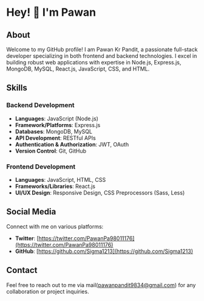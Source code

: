 # Hey! 👋 I'm Pawan

## About
Welcome to my GitHub profile! I am Pawan Kr Pandit, a passionate full-stack developer specializing in both frontend and backend technologies. I excel in building robust web applications with expertise in Node.js, Express.js, MongoDB, MySQL, React.js, JavaScript, CSS, and HTML.

## Skills
### Backend Development
- **Languages**: JavaScript (Node.js)
- **Framework/Platforms**: Express.js
- **Databases**: MongoDB, MySQL
- **API Development**: RESTful APIs
- **Authentication & Authorization**: JWT, OAuth
- **Version Control**: Git, GitHub

### Frontend Development
- **Languages**: JavaScript, HTML, CSS
- **Frameworks/Libraries**: React.js
- **UI/UX Design**: Responsive Design, CSS Preprocessors (Sass, Less)

## Social Media
Connect with me on various platforms:

- **Twitter**: [https://twitter.com/PawanPa98011176](https://twitter.com/PawanPa98011176)
- **GitHub**: [https://github.com/Sigma1213](https://github.com/Sigma1213)

## Contact
Feel free to reach out to me via mail(pawanpandit9834@gmail.com) for any collaboration or project inquiries.
